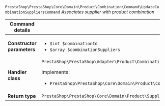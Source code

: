 `PrestaShop\PrestaShop\Core\Domain\Product\Combination\Command\UpdateCombinationSuppliersCommand`
_Associates supplier with product combination_

| Command details            |    |
| -------------------------- | -- |
| **Constructor parameters** | <ul> <li>`$int $combinationId`</li>  <li>`$array $combinationSuppliers`</li> </ul> |
| **Handler class**          | `PrestaShop\PrestaShop\Adapter\Product\Combination\CommandHandler\UpdateCombinationSuppliersHandler`  <p> Implements: </p> <ul>  <li>`PrestaShop\PrestaShop\Core\Domain\Product\Combination\CommandHandler\UpdateCombinationSuppliersHandlerInterface`</li>  |
| **Return type** |  `PrestaShop\PrestaShop\Core\Domain\Product\Supplier\ValueObject\ProductSupplierAssociation[]`  |
